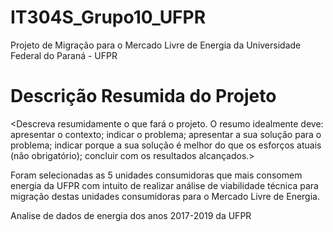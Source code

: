# IT304S_Grupo10_UFPR
Projeto de Migração para o Mercado Livre de Energia da Universidade Federal do Paraná - UFPR

# Descrição Resumida do Projeto
<Descreva resumidamente o que fará o projeto. O resumo idealmente deve: apresentar o contexto; indicar o problema; apresentar a sua solução para o problema; indicar porque a sua solução é melhor do que os esforços atuais (não obrigatório); concluir com os resultados alcançados.>

Foram selecionadas as 5 unidades consumidoras que mais consomem energia da UFPR com intuito de realizar análise de viabilidade técnica para migração destas unidades consumidoras para o Mercado Livre de Energia.


Analise de dados de energia dos anos 2017-2019 da UFPR
